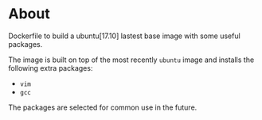 # About

Dockerfile to build a ubuntu[17.10] lastest base image with some useful packages.

The image is built on top of the most recently `ubuntu` image and installs the following extra packages:

- `vim`
- `gcc`

The packages are selected for common use in the future. 
